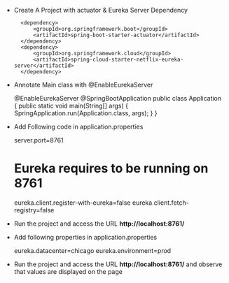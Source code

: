 * Create A Project with actuator & Eureka Server Dependency

		<dependency>
			<groupId>org.springframework.boot</groupId>
			<artifactId>spring-boot-starter-actuator</artifactId>
		</dependency>
		<dependency>
			<groupId>org.springframework.cloud</groupId>
			<artifactId>spring-cloud-starter-netflix-eureka-server</artifactId>
		</dependency>
* Annotate Main class with @EnableEurekaServer 


	@EnableEurekaServer
	@SpringBootApplication
	public class Application {
	public static void main(String[] args) {
		SpringApplication.run(Application.class, args);
	}
	}

* Add Following code in application.properties

	server.port=8761
	# Eureka requires to be running on 8761
	eureka.client.register-with-eureka=false
	eureka.client.fetch-registry=false


* Run the project and access the URL **http://localhost:8761/**

* Add following properties in application.properties

	eureka.datacenter=chicago
	eureka.environment=prod 

* Run the project and access the URL **http://localhost:8761/** and observe that values are displayed on the page
